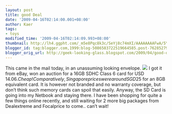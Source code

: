 ```yaml
---
layout: post
title: good Deal
date: '2009-04-16T02:14:00.001+08:00'
author: Kaer
tags:
- toys
modified_time: '2009-04-16T02:14:09.993+08:00'
thumbnail: http://lh4.ggpht.com/_m5e8Pqc8k3c/SeYj8c74mXI/AAAAAAAAFwA/5YglEGep3TY/s72-c/DSCF5791_thumb.jpg?imgmax=800
blogger_id: tag:blogger.com,1999:blog-5086583722519664585.post-7628527910342902204
blogger_orig_url: http://geek-looking-glass.blogspot.com/2009/04/good-deal.html
---
```


This came in the mail today, in an unassuming looking envelope. ![](http://lh6.ggpht.com/_m5e8Pqc8k3c/SeYj75VEctI/AAAAAAAAFv8/L51BpIETuxE/s1600/DSCF5791%5B2%5D.jpg) 
I got it from eBay, won an auction for a 16GB SDHC Class 6 card for USD 
$14.06. Cheap! Comparatively, Singapore prices were around SGD$25 for an 8GB 
equivalent card. It is however not branded and no warranty coverage, but don’t 
think such memory cards can spoil that easily. Anyway, the SD Card is going 
into my Netbook and staying there. I have been shopping for quite a few things 
online recently, and still waiting for 2 more big packages from Dealextreme 
and Focalprice to come.. can’t wait! 